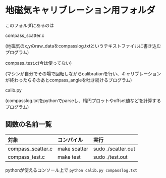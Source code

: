 # 地磁気キャリブレーション用フォルダ

このフォルダにあるのは

compass_scatter.c

(地磁気のx,yのraw_dataをcompasslog.txtというテキストファイルに書き込むプログラム)

compass_test.c(今は使ってない)

(マシンが自分でその場で回転しながらcalibrationを行い、キャリブレーションが終わったらそのあとcompass_angleを吐き続けるプログラム)

calib.py

(compasslog.txtをpythonでparseし、楕円プロットやoffset値などを計算するプログラム)


## 関数の名前一覧

|対象|コンパイル|実行|
|:--|:--|:--|
|compass_scatter.c|make scatter|sudo ./scatter.out|
|compass_test.c|make test|sudo ./test.out|

pythonが使えるコンソール上で
`python calib.py compasslog.txt`
